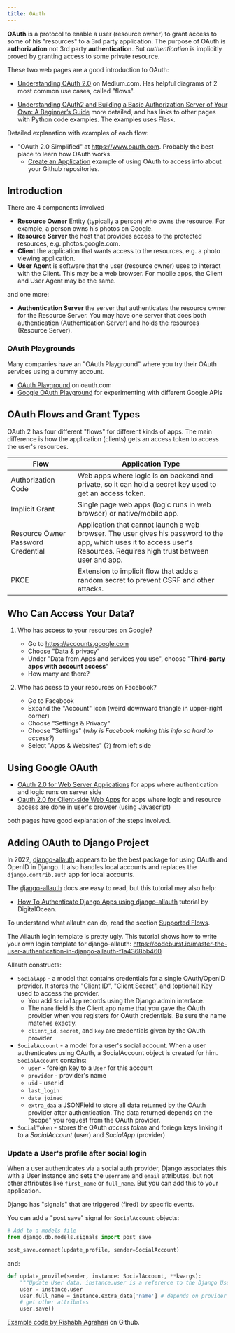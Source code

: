 ```yaml
---
title: OAuth
---
```


**OAuth** is a protocol to enable a user (resource owner) to grant access to some of his "resources" to a 3rd party application.  The purpose of OAuth is **authorization** not 3rd party **authentication**. But *authentication* is implicitly proved by granting access to some private resource.


These two web pages are a good introduction to OAuth:

- [Understanding OAuth 2.0](https://medium.com/swlh/understanding-oauth-2-0-dc7ef422d915) on Medium.com. Has helpful diagrams of 2 most common use cases, called "flows".

- [Understanding OAuth2 and Building a Basic Authorization Server of Your Own: A Beginner’s Guide](https://medium.com/google-cloud/understanding-oauth2-and-building-a-basic-authorization-server-of-your-own-a-beginners-guide-cf7451a16f66) more detailed, and has links to other pages with Python code examples.  The examples uses Flask.

Detailed explanation with examples of each flow: 

- "OAuth 2.0 Simplified" at <https://www.oauth.com>. Probably the best place to learn how OAuth works.
  - [Create an Application](https://www.oauth.com/oauth2-servers/accessing-data/create-an-application/) example of using OAuth to access info about your Github repositories.


## Introduction


There are 4 components involved

- **Resource Owner** Entity (typically a person) who owns the resource. For example, a person owns his photos on Google.
- **Resource Server** the host that provides access to the protected resources, e.g. photos.google.com.
- **Client** the application that wants access to the resources, e.g. a photo viewing application.
- **User Agent** is software that the user (resource owner) uses to interact with the Client.  This may be a web browser.  For mobile apps, the Client and User Agent may be the same.

and one more:

- **Authentication Server** the server that authenticates the resource owner for the Resource Server.  You may have one server that does both authentication (Authentication Server) and holds the resources (Resource Server).

### OAuth Playgrounds

Many companies have an "OAuth Playground" where you try their OAuth services using a dummy account.

- [OAuth Playground](https://www.oauth.com/playground/) on oauth.com
- [Google OAuth Playground](https://developers.google.com/oauthplayground/) for experimenting with different Google APIs

## OAuth Flows and Grant Types

OAuth 2 has four different "flows" for different kinds of apps.
The main difference is how the application (clients) gets an access token
to access the user's resources.

| Flow           | Application Type                  |
|----------------|-----------------------------------|
| Authorization Code | Web apps where logic is on backend and private, so it can hold a secret key used to get an access token. |
| Implicit Grant | Single page web apps (logic runs in web browser) or native/mobile app. 
| Resource Owner Password Credential  | Application that cannot launch a web browser. The user gives his password to the app, which uses it to access user's Resources. Requires high trust between user and app. |
| PKCE           | Extension to implicit flow that adds a random secret to prevent CSRF and other attacks. |

## Who Can Access Your Data?

1. Who has access to your resources on Google?

   - Go to <https://accounts.google.com>
   - Choose "Data & privacy"
   - Under "Data from Apps and services you use", choose "**Third-party apps with account access**"
   - How many are there?

2. Who has acess to your resources on Facebook?

   - Go to Facebook
   - Expand the "Account" icon (weird downward triangle in upper-right corner)
   - Choose "Settings & Privacy"
   - Choose "Settings" (*why is Facebook making this info so hard to access?*)
   - Select "Apps & Websites" (?) from left side 

## Using Google OAuth

- [OAuth 2.0 for Web Server Applications](https://developers.google.com/identity/protocols/oauth2/web-server) for apps where authentication and logic runs on server side
- [Oauth 2.0 for Client-side Web Apps](https://developers.google.com/identity/protocols/oauth2/javascript-implicit-flow) for apps where logic and resource access are done in user's browser (using Javascript)

both pages have good explanation of the steps involved.

## Adding OAuth to Django Project

In 2022, [django-allauth][django-allauth] appears to be the best package
for using OAuth and OpenID in Django.  It also handles local accounts and
replaces the `django.contrib.auth` app for local accounts.

The [django-allauth][] docs are easy to read, but this tutorial may
also help:

- [How To Authenticate Django Apps using django-allauth][digitalocean-allauth] tutorial by DigitalOcean.

To understand what allauth can do, read the section [Supported Flows][supported-flows].

The Allauth login template is pretty ugly.
This tutorial shows how to write your own login template for django-allauth:
<https://codeburst.io/master-the-user-authentication-in-django-allauth-f1a4368bb460>

[django-allauth]: https://django-allauth.readthedocs.io/en/latest/
[supported-flows]: https://django-allauth.readthedocs.io/en/latest/overview.html#supported-flows
[digitalocean-allauth]: https://www.digitalocean.com/community/tutorials/how-to-authenticate-django-apps-using-django-allauth

Allauth constructs:
- `SocialApp` - a model that contains credentials for a single OAuth/OpenID provider.  It stores the "Client ID", "Client Secret", and (optional) Key used to access the provider.
  - You add `SocialApp` records using the Django admin interface.
  - The `name` field is the Client app name that you gave the OAuth provider when you registers for OAuth credentials. Be sure the name matches exactly.
  - `client_id`, `secret`, and `key` are credentials given by the OAuth provider
- `SocialAccount` - a model for a user's social account. When a user authenticates using OAuth, a SocialAccount object is created for him.  `SocialAccount` contains:
   - `user` - foreign key to a `User` for this account
   - `provider` - provider's name
   - `uid` - user id
   - `last_login`
   - `date_joined`
   - `extra_daa` a JSONField to store all data returned by the OAuth provider after authentication. The data returned depends on the "scope" you request from the OAuth provider.
- `SocialToken` - stores the OAuth *access token* and foriegn keys linking it to a *SocialAccount* (user) and *SocialApp* (provider)


### Update a User's profile after social login

When a user authenticates via a social auth provider, Django associates this
with a User instance and sets the `username` and `email` attributes, 
but not other attributes like `first_name` or `full_name`.
But you can add this to your application.

Django has "signals" that are triggered (fired) by specific events.

You can add a "post save" signal for `SocialAccount` objects:
```python
# Add to a models file
from django.db.models.signals import post_save

post_save.connect(update_profile, sender=SocialAccount)
```

and:

```python
def update_provile(sender, instance: SocialAccount, **kwargs):
    """Update User data. instance.user is a reference to the Django User."""
    user = instance.user
    user.full_name = instance.extra_data['name'] # depends on provider
    # get other attributes
    user.save()
```
[Example code by Rishabh Agrahari](https://github.com/pyaf/allauthproject) on Github.
